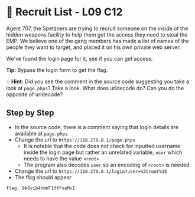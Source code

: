 # 🌱 Recruit List - L09 C12

Agent 707, the Spetzners are trying to recruit someone on the inside of the hidden weapons facility to help them get the access they need to steal the EMP. We believe one of the gang members has made a list of names of the people they want to target, and placed it on his own private web server.

We've found the login page for it, see if you can get access.

**Tip:** Bypass the login form to get the flag.

💡 **Hint:** Did you see the comment in the source code suggesting you take a look at `page.phps`?
   Take a look. What does urldecode do? Can you do the opposite of urldecode?

## Step by Step

- In the source code, there is a comment saying that login details are available at `page.phps`
- Change the url to `https://118.279.0.1/page.phps`
  - It is notable that the code does not check for inputted username inside the login page but rather an unrelated variable, `user` which needs to have the value `<root>`
  - The program also decodes `user` so an encoding of `<root>` is needed
- Change the url to `https://118.279.0.1/login?user=%3Croot%3E`
- The flag should appear

`flag: 9kGvib4hmWT1ffFvaMv1`
